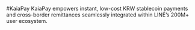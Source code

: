 #KaiaPay
KaiaPay empowers instant, low-cost KRW stablecoin payments and cross-border remittances seamlessly integrated within LINE’s 200M+ user ecosystem.
